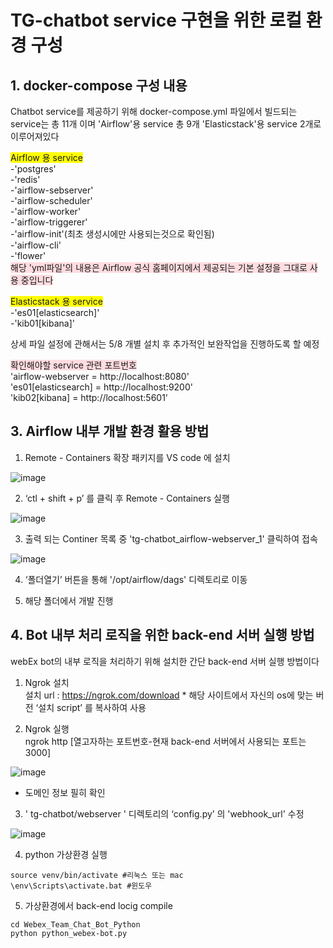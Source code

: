 # TG-chatbot service 구현을 위한 로컬 환경 구성


## 1. docker-compose 구성 내용

Chatbot service를 제공하기 위해 docker-compose.yml 파일에서 빌드되는 service는 총 11개 이며 'Airflow'용 service 총 9개 'Elasticstack'용 service 2개로 이루어져있다

<span style='background-color:yellow'>Airflow 용 service </span>  
-'postgres'  
-'redis'  
-'airflow-sebserver'  
-'airflow-scheduler'  
-'airflow-worker'  
-'airflow-triggerer'  
-'airflow-init'(최초 생성시에만 사용되는것으로 확인됨)  
-'airflow-cli'  
-'flower'  
<span style='background-color: #ffdce0'>해당 'yml파일'의 내용은 Airflow 공식 홈페이지에서 제공되는 기본 설정을 그대로 사용 중입니다</span>

<span style='background-color:yellow'>Elasticstack 용 service </span>  
-'es01[elasticsearch]'  
-'kib01[kibana]'  

상세 파일 설정에 관해서는 5/8 개별 설치 후 추가적인 보완작업을 진행하도록 할 예정


<span style='background-color: #ffdce0'>확인해야할 service 관련 포트번호</span>  
'airflow-webserver = http://localhost:8080'  
'es01[elasticsearch] = http://localhost:9200'  
'kib02[kibana] = http://localhost:5601'  

## 3. Airflow 내부 개발 환경 활용 방법
 1) Remote - Containers 확장 패키지를 VS code 에 설치  

 ![image](https://user-images.githubusercontent.com/65060314/167746124-b8bf70af-376d-48e9-8eb2-d771f31f8602.png)

 2) ‘ctl + shift + p’ 를 클릭 후 Remote - Containers 실행  

 ![image](https://user-images.githubusercontent.com/65060314/167746167-8d680e63-eaa7-4603-a4b4-1d62789ac0a9.png)  

 3) 출력 되는 Continer 목록 중 'tg-chatbot_airflow-webserver_1' 클릭하여 접속  

 ![image](https://user-images.githubusercontent.com/65060314/167746189-3705f128-11a6-4215-8f48-a0dda0a2f1e0.png)

 4) ‘폴더열기’ 버튼을 통해 '/opt/airflow/dags' 디렉토리로 이동  

 5) 해당 폴더에서 개발 진행  

  
    
## 4. Bot 내부 처리 로직을 위한 back-end 서버 실행 방법

webEx bot의 내부 로직을 처리하기 위해 설치한 간단 back-end 서버 실행 방법이다

1. Ngrok 설치  
 설치 url : https://ngrok.com/download * 해당 사이트에서 자신의 os에 맞는 버전 ‘설치 script’ 를 복사하여 사용  

2. Ngrok 실행  
 ngrok http [열고자하는 포트번호-현재 back-end 서버에서 사용되는 포트는 3000]  
 
 ![image](https://user-images.githubusercontent.com/65060314/168191586-42b64309-68f1-4803-bb5f-200cde237cf4.png)

* 도메인 정보 필히 확인

3. ' tg-chatbot/webserver ' 디렉토리의 ‘config.py’ 의 'webhook_url'  수정

![image](https://user-images.githubusercontent.com/65060314/168191743-4132d721-38b7-489e-b47c-4199631047bd.png)

4. python 가상환경 실행   

~~~shell
source venv/bin/activate #리눅스 또는 mac
\env\Scripts\activate.bat #윈도우
~~~

5. 가상환경에서 back-end locig compile

~~~shell
cd Webex_Team_Chat_Bot_Python
python python_webex-bot.py
~~~